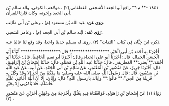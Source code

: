 ١٨٤١ -** م:** رافع أبو الجعد الأشجعي الغطفاني (٢) ، مولاهم، الكوفي، والد سالم بْن أَبي الجعد وإخوته، وكان قارئا للقرأن.

**رَوَى عَن:** عَبد الله بْن مسعود (م) ، وعلي بْن أَبي طَالِب.

**رَوَى عَنه:** ابْنه سالم بْن أَبي الجعد (م) ، وعامر الشعبي.

ذكره ابنُ حِبَّان فِي كتاب "الثقات" (٣) .روى له مسلم حديثا واحدا، وقد وقع لنا عاليا عنه.

أَخْبَرَنَا بِهِ أَحْمَد بْن أَبي الْخَيْرِ،****************** قال:****************** أَنْبَأَنَا أَبُو الْحَسَنِ الجمال، قال: أَخْبَرَنَا أبو علي الحداد، قال: أَخْبَرَنَا أبو نعيم الْحَافِظُ، قال: حَدَّثَنَا أَبُو أَحْمَدَ،** يعني:** الغطريفي، قال: حَدَّثَنَا عَبد اللَّهِ بْن مُحَمَّدٍ، قال: حَدَّثَنَا إِسْحَاقُ بْنُ إِبْرَاهِيمَ، قال: أَخْبَرَنَا جَرِيرٌ، عَنْ مَنْصُورِ بْنِ الْمُعْتَمِرِ، عَنْ سَالِمِ بْنِ أَبي الْجَعْدِ، عَن أَبِيهِ، عَنْ عَبد اللَّهِ بْنِ مَسْعُودٍ، قال: قال رَسُولُ اللَّهِ صلى الله عليه وسلم: مَا مِنْكُمْ مِنْ أَحَدٍ إِلا وقَدْ وكِّلَ بِهِ قَرِينُهُ مِنَ الجن"،** قالوا:** وإياك يارسول اللَّهِ؟ قال: وإِيَّايَ، إِلا أَنَّ اللَّهَ أَعَانَنِي عَلَيْهِ فَأَسْلَمَ، فَلا يَأْمُرُنِي إِلا بِخَيْرٍ.

رَوَاهُ (١) عَنْ إِسْحَاقَ بْنِ رَاهَوَيْهِ، فَوَافَقْنَاهُ فِيهِ بِعُلُوٍّ، وأَخْرَجَهُ مِنْ وجْهَيْنِ أخَرَيْنِ عَنْ مَنْصُورٍ (٢) .